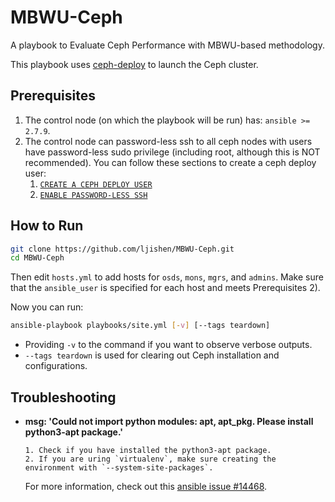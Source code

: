 # MBWU-Ceph

A playbook to Evaluate Ceph Performance with MBWU-based methodology.

This playbook uses [ceph-deploy](https://github.com/ceph/ceph-deploy) to launch the Ceph cluster. 


## Prerequisites

1. The control node (on which the playbook will be run) has: `ansible >= 2.7.9`.
2. The control node can password-less ssh to all ceph nodes with users have password-less sudo privilege (including root, although this is NOT recommended). You can follow these sections to create a ceph deploy user:
   1. [`CREATE A CEPH DEPLOY USER`](https://docs.ceph.com/docs/master/start/quick-start-preflight/#create-a-ceph-deploy-user)
   2. [`ENABLE PASSWORD-LESS SSH`](https://docs.ceph.com/docs/master/start/quick-start-preflight/#enable-password-less-ssh)


## How to Run

```bash
git clone https://github.com/ljishen/MBWU-Ceph.git
cd MBWU-Ceph 
```

Then edit `hosts.yml` to add hosts for `osds`, `mons`, `mgrs`, and `admins`. Make sure that the `ansible_user` is specified for each host and meets Prerequisites 2). 

Now you can run:

```bash
ansible-playbook playbooks/site.yml [-v] [--tags teardown]
```
   - Providing `-v` to the command if you want to observe verbose outputs.
   - `--tags teardown` is used for clearing out Ceph installation and configurations.


## Troubleshooting

- **msg: 'Could not import python modules: apt, apt_pkg. Please install python3-apt package.'**

  ```
  1. Check if you have installed the python3-apt package.
  2. If you are uring `virtualenv`, make sure creating the environment with `--system-site-packages`.
  ```

  For more information, check out this [ansible issue #14468](https://github.com/ansible/ansible/issues/14468).

